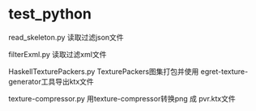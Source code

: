# test_python
read_skeleton.py 读取过滤json文件

filterExml.py 读取过滤xml文件

HaskellTexturePackers.py TexturePackers图集打包并使用 egret-texture-generator工具导出ktx文件

texture-compressor.py  用texture-compressor转换png 成 pvr.ktx文件
